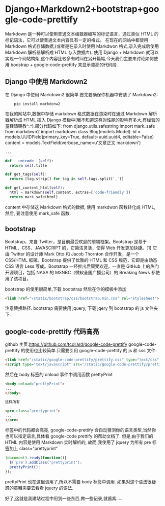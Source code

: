 # Django+Markdown2+bootstrap+google-code-prettify

Markdown 是一种可以使用普通文本编辑器编写的标记语言，通过类似 HTML 的标记语法，它可以使普通文本内容具有一定的格式。
在现在的网站中都使用 Markdown 格式存储数据,(或者是在录入时使用 Markdwon 格式,录入完成后使用 Markdown 解析器解析成 HTML 存入数据库).
使用 Django + Markdown 就可以实现一个网站构架,这个内容比较多有时间在另开篇幅,今天我们主要来讨论如何使用 boostrap + google-code-prettify 来显示漂亮的代码段.

## Django 中使用 Markdown2

在 Django 中使用 Markdown2 很简单.首先要确保你机器中安装了 Markdown2:

```shell
    pip install markdonw2
```

在我的网站中,数据中存储 markdown 格式数据在渲染时在通过 Markdown 解析器解析成 HTML 插入 Django 模板中(我不知道这样对性能的影响有多大,有经验的童鞋请赐教^\_^).部分代码如下:
from django.utils.safestring import mark_safe
from markdown2 import markdown
class Blog(models.Model):
id = models.UUIDField(primary_key=True, default=uuid.uuid4, editable=False)
content = models.TextField(verbose_name=u'文章正文 markdown')

```python
...

def __unicode__(self):
  return self.title

def get_tags(self):
  return [tag.strip() for tag in self.tags.split(',')]

def get_content_html(self):
  html = markdown(self.content, extras=['code-friendly'])
  return mark_safe(html)
```

content 中存储这 Markdown 格式的数据, 使用 markdwon 函数转化成 HTML,
然后, 要注意使用 mark_safe 函数.

## bootstrap

Bootstrap，来自 Twitter，是目前最受欢迎的前端框架。Bootstrap 是基于 HTML、CSS、JAVASCRIPT 的，它简洁灵活，使得 Web 开发更加快捷。[1] 它由 Twitter 的设计师 Mark Otto 和 Jacob Thornton 合作开发，是一个 CSS/HTML 框架。Bootstrap 提供了优雅的 HTML 和 CSS 规范，它即是由动态 CSS 语言 Less 写成。Bootstrap 一经推出后颇受欢迎，一直是 GitHub 上的热门开源项目，包括 NASA 的 MSNBC（微软全国广播公司）的 Breaking News 都使用了该项目。

bootstrap 的使用很简单,下载 bootstrap 然后在你的模板中添加:

```html
<link href="/static/bootstrap/css/bootstrap.min.css" rel="stylesheet">
```

注意替换路径. bootstrap 需要使用 jquery, 下载 jqery 到 bootstrap 的 js 文件夹下.

## google-code-prettify 代码高亮

github 主页:<https://github.com/tcollard/google-code-prettify>
google-code-prettify 的使用也比较简单.只需要引用 google-code-prettify 的 js 和 css 文件:

```html
<link href="/static/google-code-prettify/prettify.css" type="text/css" rel="stylesheet"/>
<script type="text/javascript" src="/static/google-code-prettify/prettify.js"></script>
```

然后在 body 标签的 onload 事件中调用函数 prettyPrint

```html
<body onload="prettyPrint">
...
</body>

这样所有

<pre class="prettyprint">
...
</pre>
```

标签中的代码都会高亮, google-code-prettify 会自动猜测你的语言类型,当然你也可以指定语言,具体看 google-code prettify 的帮助文档了.
但是,由于我们的 HTML 内容是使用 Markdown 实时解析的, 故而,我使用了 jquery 为所有 pre 标签加上 class="prettyprint"

```js
(document).ready(function(){
  $('pre').addClass("prettyprint");
  prettyPrint();
});
```

prettyPrint 也在这里调用了,所以不需要 body 标签中调用. 如果对这个语法很疑惑的童鞋需要去看看 jquery 的语法.

好了,这就是我建站过程中用到一些东西,做一些记录,就酱紫.....
